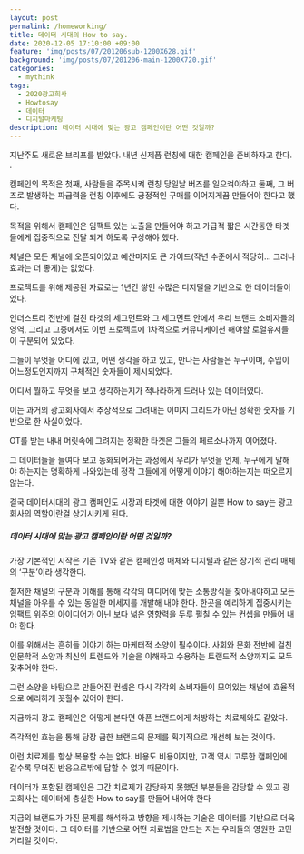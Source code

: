```yaml
---
layout: post
permalink: /homeworking/
title: 데이터 시대의 How to say.
date: 2020-12-05 17:10:00 +09:00
feature: 'img/posts/07/201206sub-1200X628.gif'
background: 'img/posts/07/201206-main-1200X720.gif'
categories:
  - mythink
tags:
  - 2020광고회사
  - Howtosay
  - 데이터
  - 디지털마케팅
description: 데이터 시대에 맞는 광고 캠페인이란 어떤 것일까? 
---
```


지난주도 새로운 브리프를 받았다. 내년 신제품 런칭에 대한 캠페인을 준비하자고 한다. .

캠페인의 목적은 첫째, 사람들을 주목시켜 런칭 당일날 버즈를 일으켜야하고  둘째, 그 버즈로 발생하는 파급력을 런칭 이후에도 긍정적인 구매를 이어지게끔 만들어야 한다고 했다.

목적을 위해서 캠페인은 임팩트 있는 노출을 만들어야 하고 가급적 짧은 시간동안 타겟들에게 집중적으로 전달 되게 하도록 구상해야 했다.

채널은 모든 채널에 오픈되어있고 예산마저도 큰 가이드(작년 수준에서 적당히… 그러나 효과는 더 좋게)는 없었다.

프로젝트를 위해 제공된 자료로는 1년간 쌓인 수많은 디지털을 기반으로 한 데이터들이었다.

인더스트리 전반에 걸친 타겟의 세그먼트와 그 세그먼트 안에서 우리 브랜드 소비자들의 영역, 그리고 그중에서도 이번 프로젝트에 1차적으로 커뮤니케이션 해야할 로열유저들이 구분되어 있었다.

그들이 무엇을 어디에 있고, 어떤 생각을 하고 있고, 만나는 사람들은 누구이며, 수입이 어느정도인지까지 구체적인 숫자들이 제시되었다.

어디서 뭘하고 무엇을 보고 생각하는지가 적나라하게 드러나 있는 데이터였다.

이는 과거의 광고회사에서 추상적으로 그려내는 이미지 그리드가 아닌 정확한 숫자를 기반으로 한 사실이었다.

OT를 받는 내내 머릿속에 그려지는 정확한 타겟은 그들의 페르소나까지 이어졌다.

그 데이터들을 들여다 보고 동화되어가는 과정에서 우리가 무엇을 언제, 누구에게 말해야 하는지는 명확하게 나와있는데 정작 그들에게 어떻게 이야기 해야하는지는 떠오르지 않는다.

결국 데이터시대의 광고 캠페인도 시장과 타겟에 대한 이야기 일뿐 How to say는 광고회사의 역할이란걸 상기시키게 된다.


##### 데이터 시대에 맞는 광고 캠페인이란 어떤 것일까?

가장 기본적인 시작은 기존 TV와 같은 캠페인성 매체와 디지털과 같은 장기적 관리 매체의 ‘구분’이라 생각한다.

철저한 채널의 구분과 이해를 통해 각각의 미디어에 맞는 소통방식을 찾아내야하고 모든 채널을 아우를 수 있는 동일한 메세지를 개발해 내야 한다.
한곳을 예리하게 집중시키는 임팩트 위주의 아이디어가 아닌 보다 넒은 영향력을 두루 펼칠 수 있는 컨셉을 만들어 내야 한다.

이를 위해서는 흔히들 이야기 하는 마케터적 소양이 필수이다.
사회와 문화 전반에 걸친 인문학적 소양과 최신의 트렌드와 기술을 이해하고 수용하는 트랜드적 소양까지도 모두 갖추어야 한다.

그런 소양을 바탕으로 만들어진 컨셉은 다시 각각의 소비자들이 모여있는 채널에 효율적으로 예리하게 꼿힐수 있어야 한다.

지금까지 광고 캠페인은 어떻게 본다면 아픈 브랜드에게 처방하는 치료제와도 같았다.

즉각적인 효능을 통해 당장 급한 브랜드의 문제를 획기적으로 개선해 보는 것이다.

이런 치료제를 항상 복용할 수는 없다. 비용도 비용이지만, 고객 역시 고루한 캠페인에 갈수록 무뎌진 반응으로밖에 답할 수 없기 때문이다.

데이터가 포함된 캠페인은 그간 치료제가 감당하지 못했던 부분들을 감당할 수 있고
광고회사는 데이터에 충실한 How to say를 만들어 내어야 한다

지금의 브랜드가 가진 문제를 해석하고 방향을 제시하는 기술은 데이터를 기반으로 더욱 발전할 것이다.
그 데이터를 기반으로 어떤 치료법을 만드는 지는 우리들의 영원한 고민거리일 것이다.
